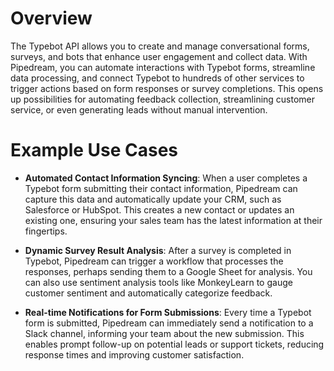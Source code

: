 # Overview

The Typebot API allows you to create and manage conversational forms, surveys, and bots that enhance user engagement and collect data. With Pipedream, you can automate interactions with Typebot forms, streamline data processing, and connect Typebot to hundreds of other services to trigger actions based on form responses or survey completions. This opens up possibilities for automating feedback collection, streamlining customer service, or even generating leads without manual intervention.

# Example Use Cases

- **Automated Contact Information Syncing**: When a user completes a Typebot form submitting their contact information, Pipedream can capture this data and automatically update your CRM, such as Salesforce or HubSpot. This creates a new contact or updates an existing one, ensuring your sales team has the latest information at their fingertips.

- **Dynamic Survey Result Analysis**: After a survey is completed in Typebot, Pipedream can trigger a workflow that processes the responses, perhaps sending them to a Google Sheet for analysis. You can also use sentiment analysis tools like MonkeyLearn to gauge customer sentiment and automatically categorize feedback.

- **Real-time Notifications for Form Submissions**: Every time a Typebot form is submitted, Pipedream can immediately send a notification to a Slack channel, informing your team about the new submission. This enables prompt follow-up on potential leads or support tickets, reducing response times and improving customer satisfaction.
